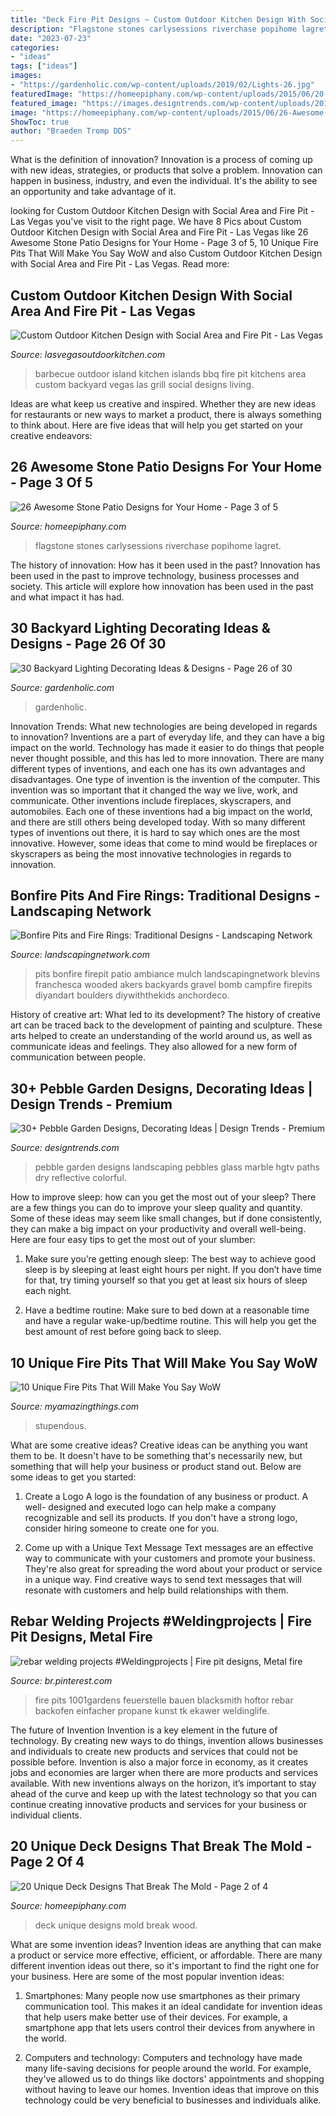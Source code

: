 ```yaml
---
title: "Deck Fire Pit Designs ~ Custom Outdoor Kitchen Design With Social Area And Fire Pit"
description: "Flagstone stones carlysessions riverchase popihome lagret"
date: "2023-07-23"
categories:
- "ideas"
tags: ["ideas"]
images:
- "https://gardenholic.com/wp-content/uploads/2019/02/Lights-26.jpg"
featuredImage: "https://homeepiphany.com/wp-content/uploads/2015/06/20-Unique-Deck-Designs-That-Break-The-Mold-6.jpg"
featured_image: "https://images.designtrends.com/wp-content/uploads/2016/01/29131303/18Marble-Pebble-garden-design.jpg"
image: "https://homeepiphany.com/wp-content/uploads/2015/06/26-Awesome-Stone-Patio-Designs-for-Your-Home-10.jpg"
ShowToc: true
author: "Braeden Tromp DDS"
---
```



What is the definition of innovation?
Innovation is a process of coming up with new ideas, strategies, or products that solve a problem. Innovation can happen in business, industry, and even the individual. It's the ability to see an opportunity and take advantage of it.

	

		
looking for Custom Outdoor Kitchen Design with Social Area and Fire Pit - Las Vegas you've visit to the right page. We have 8 Pics about Custom Outdoor Kitchen Design with Social Area and Fire Pit - Las Vegas like 26 Awesome Stone Patio Designs for Your Home - Page 3 of 5, 10 Unique Fire Pits That Will Make You Say WoW and also Custom Outdoor Kitchen Design with Social Area and Fire Pit - Las Vegas. Read more:
		
    
## Custom Outdoor Kitchen Design With Social Area And Fire Pit - Las Vegas

<img loading=lazy src="http://lasvegasoutdoorkitchen.com/lvok/wp-content/uploads/2013/07/WALTON-BBQ.jpg" onerror="this.onerror=null;this.src='https://tse1.mm.bing.net/th?id=OIP.4m4QlksfH0-YL_mhqKnk1wHaE8&amp;pid=15.1';" alt="Custom Outdoor Kitchen Design with Social Area and Fire Pit - Las Vegas">

_Source: lasvegasoutdoorkitchen.com_

>barbecue outdoor island kitchen islands bbq fire pit kitchens area custom backyard vegas las grill social designs living. 

	

Ideas are what keep us creative and inspired. Whether they are new ideas for restaurants or new ways to market a product, there is always something to think about. Here are five ideas that will help you get started on your creative endeavors: 

    
## 26 Awesome Stone Patio Designs For Your Home - Page 3 Of 5

<img loading=lazy src="https://homeepiphany.com/wp-content/uploads/2015/06/26-Awesome-Stone-Patio-Designs-for-Your-Home-10.jpg" onerror="this.onerror=null;this.src='https://tse2.mm.bing.net/th?id=OIP.RYp4Bi4kQJ6VrW70DWTbqQHaE7&amp;pid=15.1';" alt="26 Awesome Stone Patio Designs for Your Home - Page 3 of 5">

_Source: homeepiphany.com_

>flagstone stones carlysessions riverchase popihome lagret. 

	

The history of innovation: How has it been used in the past?
Innovation has been used in the past to improve technology, business processes and society. This article will explore how innovation has been used in the past and what impact it has had.

    
## 30 Backyard Lighting Decorating Ideas &amp; Designs - Page 26 Of 30

<img loading=lazy src="https://gardenholic.com/wp-content/uploads/2019/02/Lights-26.jpg" onerror="this.onerror=null;this.src='https://tse3.mm.bing.net/th?id=OIP.3J6bd-9QfOSxRsMWJ6ti8AHaK0&amp;pid=15.1';" alt="30 Backyard Lighting Decorating Ideas &amp; Designs - Page 26 of 30">

_Source: gardenholic.com_

>gardenholic. 

	

Innovation Trends: What new technologies are being developed in regards to innovation?
Inventions are a part of everyday life, and they can have a big impact on the world. Technology has made it easier to do things that people never thought possible, and this has led to more innovation. There are many different types of inventions, and each one has its own advantages and disadvantages. One type of invention is the invention of the computer. This invention was so important that it changed the way we live, work, and communicate. Other inventions include fireplaces, skyscrapers, and automobiles. Each one of these inventions had a big impact on the world, and there are still others being developed today. With so many different types of inventions out there, it is hard to say which ones are the most innovative. However, some ideas that come to mind would be fireplaces or skyscrapers as being the most innovative technologies in regards to innovation.

    
## Bonfire Pits And Fire Rings: Traditional Designs - Landscaping Network

<img loading=lazy src="https://images.landscapingnetwork.com/pictures/images/675x529Max/site_8/ambiance-gardens_409.jpg" onerror="this.onerror=null;this.src='https://tse4.mm.bing.net/th?id=OIP.3XXmWpRNBkeRYY5C98RAtQHaFj&amp;pid=15.1';" alt="Bonfire Pits and Fire Rings: Traditional Designs - Landscaping Network">

_Source: landscapingnetwork.com_

>pits bonfire firepit patio ambiance mulch landscapingnetwork blevins franchesca wooded akers backyards gravel bomb campfire firepits diyandart boulders diywiththekids anchordeco. 

	

History of creative art: What led to its development?
The history of creative art can be traced back to the development of painting and sculpture. These arts helped to create an understanding of the world around us, as well as communicate ideas and feelings. They also allowed for a new form of communication between people.

    
## 30+ Pebble Garden Designs, Decorating Ideas | Design Trends - Premium

<img loading=lazy src="https://images.designtrends.com/wp-content/uploads/2016/01/29131303/18Marble-Pebble-garden-design.jpg" onerror="this.onerror=null;this.src='https://tse1.mm.bing.net/th?id=OIP.Q7bQFYBw2YHsnAol1ouqPwHaJ3&amp;pid=15.1';" alt="30+ Pebble Garden Designs, Decorating Ideas | Design Trends - Premium">

_Source: designtrends.com_

>pebble garden designs landscaping pebbles glass marble hgtv paths dry reflective colorful. 

	

How to improve sleep: how can you get the most out of your sleep?
There are a few things you can do to improve your sleep quality and quantity. Some of these ideas may seem like small changes, but if done consistently, they can make a big impact on your productivity and overall well-being. Here are four easy tips to get the most out of your slumber: 
1. Make sure you’re getting enough sleep: The best way to achieve good sleep is by sleeping at least eight hours per night. If you don’t have time for that, try timing yourself so that you get at least six hours of sleep each night. 

2. Have a bedtime routine: Make sure to bed down at a reasonable time and have a regular wake-up/bedtime routine. This will help you get the best amount of rest before going back to sleep. 


    
## 10 Unique Fire Pits That Will Make You Say WoW

<img loading=lazy src="https://myamazingthings.com/wp-content/uploads/2017/01/firepit1.jpg" onerror="this.onerror=null;this.src='https://tse4.mm.bing.net/th?id=OIP.P5eDqHMW9mWsZ0Sxj-xvsgHaJ6&amp;pid=15.1';" alt="10 Unique Fire Pits That Will Make You Say WoW">

_Source: myamazingthings.com_

>stupendous. 

	

What are some creative ideas?
Creative ideas can be anything you want them to be. It doesn't have to be something that's necessarily new, but something that will help your business or product stand out. Below are some ideas to get you started:
1. Create a Logo
A logo is the foundation of any business or product. A well- designed and executed logo can help make a company recognizable and sell its products. If you don't have a strong logo, consider hiring someone to create one for you.

2. Come up with a Unique Text Message
Text messages are an effective way to communicate with your customers and promote your business. They're also great for spreading the word about your product or service in a unique way. Find creative ways to send text messages that will resonate with customers and help build relationships with them.


    
## Rebar Welding Projects #Weldingprojects | Fire Pit Designs, Metal Fire

<img loading=lazy src="https://i.pinimg.com/736x/f6/37/1f/f6371f46c19377dce5fc03f37f35edd9.jpg" onerror="this.onerror=null;this.src='https://tse2.mm.bing.net/th?id=OIP.0rq_ZTBIDLYInAgIyoNC-AHaLH&amp;pid=15.1';" alt="rebar welding projects #Weldingprojects | Fire pit designs, Metal fire">

_Source: br.pinterest.com_

>fire pits 1001gardens feuerstelle bauen blacksmith hoftor rebar backofen einfacher propane kunst tk ekawer weldinglife. 

	

The future of Invention
Invention is a key element in the future of technology. By creating new ways to do things, invention allows businesses and individuals to create new products and services that could not be possible before. Invention is also a major force in economy, as it creates jobs and economies are larger when there are more products and services available. With new inventions always on the horizon, it’s important to stay ahead of the curve and keep up with the latest technology so that you can continue creating innovative products and services for your business or individual clients.

    
## 20 Unique Deck Designs That Break The Mold - Page 2 Of 4

<img loading=lazy src="https://homeepiphany.com/wp-content/uploads/2015/06/20-Unique-Deck-Designs-That-Break-The-Mold-6.jpg" onerror="this.onerror=null;this.src='https://tse3.mm.bing.net/th?id=OIP.H0hjhEywNySMUV6ckx9ayQHaE5&amp;pid=15.1';" alt="20 Unique Deck Designs That Break The Mold - Page 2 of 4">

_Source: homeepiphany.com_

>deck unique designs mold break wood. 

	

What are some invention ideas?
Invention ideas are anything that can make a product or service more effective, efficient, or affordable. There are many different invention ideas out there, so it's important to find the right one for your business. Here are some of the most popular invention ideas:
1. Smartphones: Many people now use smartphones as their primary communication tool. This makes it an ideal candidate for invention ideas that help users make better use of their devices. For example, a smartphone app that lets users control their devices from anywhere in the world.

2. Computers and technology: Computers and technology have made many life-saving decisions for people around the world. For example, they've allowed us to do things like doctors' appointments and shopping without having to leave our homes. Invention ideas that improve on this technology could be very beneficial to businesses and individuals alike.


